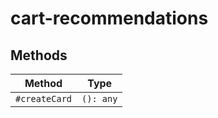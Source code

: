 # cart-recommendations

## Methods

| Method        | Type      |
|---------------|-----------|
| `#createCard` | `(): any` |
